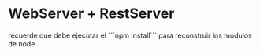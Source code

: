 # WebServer + RestServer

recuerde que debe ejecutar el ´´´npm install´´´ para reconstruir los modulos de node